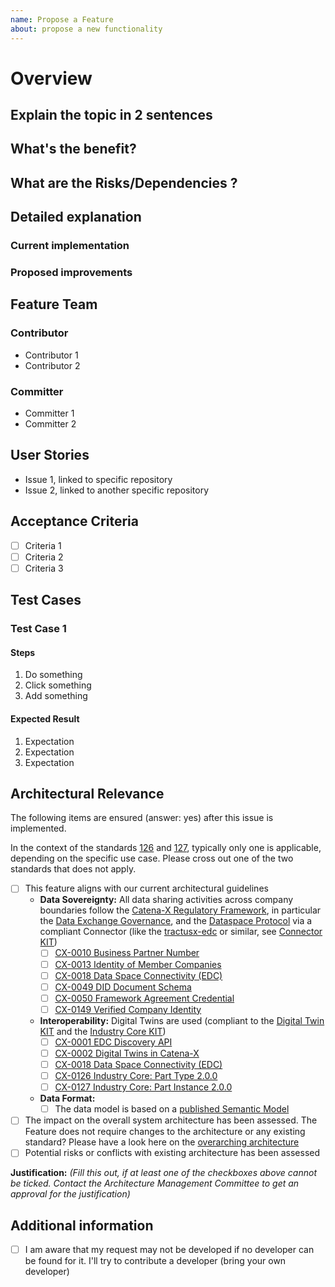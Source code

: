 ```yaml
---
name: Propose a Feature
about: propose a new functionality
---
```


# Overview
<!-- 
A clear and concise description of what the desired feature will look like. 
What is the purpose, what´s the expected result. 
Please describe.

Please see here an [example feature](https://github.com/eclipse-tractusx/sig-release/issues/882)
-->

## Explain the topic in 2 sentences
<!-- provide a short overview -->

## What's the benefit?
<!--  do we increase security/efficiency/ reduce complexity? -->

## What are the Risks/Dependencies ?
<!--  breaking change? Do you have an interface partner you need to align with? does it require review from the architecture team? -->

## Detailed explanation
<!-- explain the idea in detail , what is the current situation , what needs to be changed  -->

### Current implementation

### Proposed improvements

## Feature Team

### Contributor
<!-- names are already needed for open planning -->
- Contributor 1
- Contributor 2

### Committer
<!-- names are already needed for open planning -->
- Committer 1
- Committer 2
<!--  can be delivered after Planning Phase 1 -->

## User Stories
<!--  define the sub-issues that lead to the full development of this feature -->
- Issue 1, linked to specific repository
- Issue 2, linked to another specific repository

## Acceptance Criteria
<!--
Add all Acceptance Criteria. These criteria are important for the definition of done
-->
- [ ] Criteria 1
- [ ] Criteria 2
- [ ] Criteria 3

## Test Cases
<!-- add testcases - proposed structure (Description/Steps/Expected Result) -->

### Test Case 1
<!--  description -->
#### Steps

1. Do something
2. Click something
3. Add something

#### Expected Result

1. Expectation
2. Expectation
3. Expectation

## Architectural Relevance
<!--
The Architecture Management Committee monitors and controls the overarching architecture. It is essential that all applications and documentations follows a baseline set of standards and guidelines. These small checks ensure that the proposed change does not compromise our general principles.
-->
The following items are ensured (answer: yes) after this issue is implemented.

In the context of the standards [126](https://catenax-ev.github.io/docs/standards/CX-0126-IndustryCorePartType) and [127](https://catenax-ev.github.io/docs/standards/CX-0127-IndustryCorePartInstance), typically only one is applicable, depending on the specific use case. Please cross out one of the two standards that does not apply.

- [ ] This feature aligns with our current architectural guidelines
  - **Data Sovereignty:** All data sharing activities across company boundaries follow the [Catena-X Regulatory Framework](https://catenax-ev.github.io/docs/next/regulatory-framework/governance-framework), in particular the [Data Exchange Governance](https://catenax-ev.github.io/docs/next/regulatory-framework/20000ft/data-exchange-governance), and the [Dataspace Protocol](https://docs.internationaldataspaces.org/dataspace-protocol/overview/readme) via a compliant Connector (like the [tractusx-edc](https://github.com/eclipse-tractusx/tractusx-edc) or similar, see [Connector KIT](https://eclipse-tractusx.github.io/docs-kits/next/category/connector-kit))
    - [ ] [CX-0010 Business Partner Number](https://catenax-ev.github.io/docs/next/standards/CX-0010-BusinessPartnerNumber)
    - [ ] [CX-0013 Identity of Member Companies](https://catenax-ev.github.io/docs/next/standards/CX-0013-IdentityOfMemberCompanies)
    - [ ] [CX-0018 Data Space Connectivity (EDC)](https://catenax-ev.github.io/docs/next/standards/CX-0018-DataspaceConnectivity)
    - [ ] [CX-0049 DID Document Schema](https://catenax-ev.github.io/docs/next/standards/CX-0049-DIDDocumentSchema)
    - [ ] [CX-0050 Framework Agreement Credential](https://catenax-ev.github.io/docs/next/standards/CX-0050-FrameworkAgreementCredential)
    - [ ] [CX-0149 Verified Company Identity](https://catenax-ev.github.io/docs/next/standards/CX-0149-Dataspaceidentityandidentification)
  - **Interoperability:** Digital Twins are used (compliant to the [Digital Twin KIT](https://eclipse-tractusx.github.io/docs-kits/next/category/digital-twin-kit) and the [Industry Core KIT](https://eclipse-tractusx.github.io/docs-kits/next/category/industry-core-kit))
    - [ ] [CX-0001 EDC Discovery API](https://catenax-ev.github.io/docs/next/standards/CX-0001-EDCDiscoveryAPI)
    - [ ] [CX-0002 Digital Twins in Catena-X](https://catenax-ev.github.io/docs/next/standards/CX-0002-DigitalTwinsInCatenaX)
    - [ ] [CX-0018 Data Space Connectivity (EDC)](https://catenax-ev.github.io/docs/next/standards/CX-0018-DataspaceConnectivity)
    - [ ] [CX-0126 Industry Core: Part Type 2.0.0](https://catenax-ev.github.io/docs/standards/CX-0126-IndustryCorePartType)
    - [ ] [CX-0127 Industry Core: Part Instance 2.0.0](https://catenax-ev.github.io/docs/standards/CX-0127-IndustryCorePartInstance)
  - **Data Format:**
    - [ ] The data model is based on a [published Semantic Model](https://github.com/eclipse-tractusx/sldt-semantic-models)
- [ ] The impact on the overall system architecture has been assessed. The Feature does not require changes to the architecture or any existing standard? Please have a look here on the [overarching architecture](https://eclipse-tractusx.github.io/docs/tutorials/e2e/inform/architecture)
- [ ] Potential risks or conflicts with existing architecture has been assessed

**Justification:** _(Fill this out, if at least one of the checkboxes above cannot be ticked. Contact the Architecture Management Committee to get an approval for the justification)_

## Additional information
<!-- this is only needed, if contributors and committers are not known during feature creation -->
- [ ] I am aware that my request may not be developed if no developer can be found for it. I'll try to contribute a developer (bring your own developer)